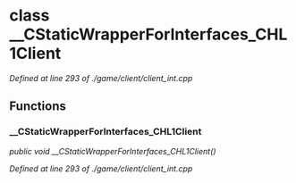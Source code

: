 # class __CStaticWrapperForInterfaces_CHL1Client

*Defined at line 293 of ./game/client/client_int.cpp*

## Functions

### __CStaticWrapperForInterfaces_CHL1Client

*public void __CStaticWrapperForInterfaces_CHL1Client()*

*Defined at line 293 of ./game/client/client_int.cpp*



